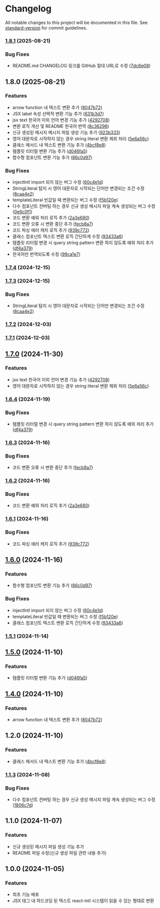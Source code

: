 # Changelog

All notable changes to this project will be documented in this file. See [standard-version](https://github.com/conventional-changelog/standard-version) for commit guidelines.

### [1.8.1](https://github.com/kimjunyoung90/global-message-converter/compare/v1.8.0...v1.8.1) (2025-08-21)


### Bug Fixes

* README.md CHANGELOG 링크를 GitHub 절대 URL로 수정 ([7dc6e08](https://github.com/kimjunyoung90/global-message-converter/commit/7dc6e08d15f478740062fb62c821b43ca7352b5f))

## 1.8.0 (2025-08-21)


### Features

* arrow function 내 텍스트 변환 추가 ([8047b72](https://github.com/kimjunyoung90/global-message-converter/commit/8047b726eae4bd649d667df188db75097a14352f))
* JSX label 속성 선택적 변환 기능 추가 ([631b3d7](https://github.com/kimjunyoung90/global-message-converter/commit/631b3d7852d9875918b695c77f18f41cfd592cb4))
* jsx text 한국어 이외 언어 변경 기능 추가 ([4292708](https://github.com/kimjunyoung90/global-message-converter/commit/429270874cd294ef2c9196427fbda998cef49ac3))
* 변환 로직 개선 및 README 한국어 번역 ([8c36296](https://github.com/kimjunyoung90/global-message-converter/commit/8c36296b56d720e7ce4d2f23f2f7c7b75025925c))
* 신규 생성된 메시지 메시지 파일 생성 기능 추가 ([923b333](https://github.com/kimjunyoung90/global-message-converter/commit/923b3332e8d24dd8c09f7d298392bb33a0e2632e))
* 영어 대문자로 시작하지 않는 경우 string literal 변환 제외 처리 ([5e6a56c](https://github.com/kimjunyoung90/global-message-converter/commit/5e6a56c248d78208c738b952860f61946f4cba88))
* 클래스 메서드 내 텍스트 변환 기능 추가 ([4bcf8e8](https://github.com/kimjunyoung90/global-message-converter/commit/4bcf8e8fa3815000275d88fba47737c87db7b777))
* 템플릿 리터럴 변환 기능 추가 ([d046fa5](https://github.com/kimjunyoung90/global-message-converter/commit/d046fa5a4c44b64bc7ae041aa5e13157cbc23106))
* 함수형 컴포넌트 변환 기능 추가 ([86c0d97](https://github.com/kimjunyoung90/global-message-converter/commit/86c0d97a74c8ba2c7c85648d7e28beeca589161c))


### Bug Fixes

* injectIntl import 되지 않는 버그 수정 ([60c4e1d](https://github.com/kimjunyoung90/global-message-converter/commit/60c4e1d850bb93ae793c497d1e7f1c3200fd23b5))
* StringLiteral 탐지 시 영어 대문자로 시작되는 단어만 변경되는 조건 수정 ([8caa4e2](https://github.com/kimjunyoung90/global-message-converter/commit/8caa4e2fde4203ef1468a1c2860797fb220cad56))
* templateLiteral 빈값일 때 변환되는 버그 수정 ([f5b120e](https://github.com/kimjunyoung90/global-message-converter/commit/f5b120e0ffa3689b7064cfe88031fffece88a619))
* 다수 컴포넌트 컨버팅 하는 경우 신규 생성 메시지 파일 계속 생성되는 버그 수정 ([0e6c0f1](https://github.com/kimjunyoung90/global-message-converter/commit/0e6c0f1247ea586b15d8f18c7620076bf0ad19dd))
* 코드 변환 예외 처리 로직 추가 ([2a3e680](https://github.com/kimjunyoung90/global-message-converter/commit/2a3e6806daa21d87082f6c74170e6ef7068edd91))
* 코드 변환 오류 시 변환 중단 추가 ([fecb8a7](https://github.com/kimjunyoung90/global-message-converter/commit/fecb8a773e18dd17eef5ff8da0246a8c4cc36d97))
* 코드 파싱 에러 캐치 로직 추가 ([939c772](https://github.com/kimjunyoung90/global-message-converter/commit/939c7721827023c5f31d0bb9520feff5102f45bf))
* 클래스 컴포넌트 텍스트 변환 로직 간단하게 수정 ([93433a6](https://github.com/kimjunyoung90/global-message-converter/commit/93433a65eae8f11df90ea6577c50abc6e3f0ce9c))
* 템플릿 리터럴 변경 시 query string pattern 변환 하지 않도록 예외 처리 추가 ([df4a379](https://github.com/kimjunyoung90/global-message-converter/commit/df4a379ca5959607b8f1196c38e0c771858d1faf))
* 한국어만 번역되도록 수정 ([99ca1e7](https://github.com/kimjunyoung90/global-message-converter/commit/99ca1e70a08d7ae1a0beaeee48308ebd565cc1ae))

### [1.7.4](https://github.com/kimjunyoung90/global-message-converter/compare/v1.7.3...v1.7.4) (2024-12-15)

### [1.7.3](https://github.com/kimjunyoung90/global-message-converter/compare/v1.7.2...v1.7.3) (2024-12-15)


### Bug Fixes

* StringLiteral 탐지 시 영어 대문자로 시작되는 단어만 변경되는 조건 수정 ([8caa4e2](https://github.com/kimjunyoung90/global-message-converter/commit/8caa4e2fde4203ef1468a1c2860797fb220cad56))

### [1.7.2](https://github.com/kimjunyoung90/global-message-converter/compare/v1.7.1...v1.7.2) (2024-12-03)

### [1.7.1](https://github.com/kimjunyoung90/global-message-converter/compare/v1.7.0...v1.7.1) (2024-12-03)

## [1.7.0](https://github.com/kimjunyoung90/global-message-converter/compare/v1.6.4...v1.7.0) (2024-11-30)


### Features

* jsx text 한국어 이외 언어 변경 기능 추가 ([4292708](https://github.com/kimjunyoung90/global-message-converter/commit/429270874cd294ef2c9196427fbda998cef49ac3))
* 영어 대문자로 시작하지 않는 경우 string literal 변환 제외 처리 ([5e6a56c](https://github.com/kimjunyoung90/global-message-converter/commit/5e6a56c248d78208c738b952860f61946f4cba88))

### [1.6.4](https://github.com/kimjunyoung90/global-message-converter/compare/v1.6.3...v1.6.4) (2024-11-19)


### Bug Fixes

* 템플릿 리터럴 변경 시 query string pattern 변환 하지 않도록 예외 처리 추가 ([df4a379](https://github.com/kimjunyoung90/global-message-converter/commit/df4a379ca5959607b8f1196c38e0c771858d1faf))

### [1.6.3](https://github.com/kimjunyoung90/global-message-converter/compare/v1.6.2...v1.6.3) (2024-11-16)


### Bug Fixes

* 코드 변환 오류 시 변환 중단 추가 ([fecb8a7](https://github.com/kimjunyoung90/global-message-converter/commit/fecb8a773e18dd17eef5ff8da0246a8c4cc36d97))

### [1.6.2](https://github.com/kimjunyoung90/global-message-converter/compare/v1.6.1...v1.6.2) (2024-11-16)


### Bug Fixes

* 코드 변환 예외 처리 로직 추가 ([2a3e680](https://github.com/kimjunyoung90/global-message-converter/commit/2a3e6806daa21d87082f6c74170e6ef7068edd91))

### [1.6.1](https://github.com/kimjunyoung90/global-message-converter/compare/v1.6.0...v1.6.1) (2024-11-16)


### Bug Fixes

* 코드 파싱 에러 캐치 로직 추가 ([939c772](https://github.com/kimjunyoung90/global-message-converter/commit/939c7721827023c5f31d0bb9520feff5102f45bf))

## [1.6.0](https://github.com/kimjunyoung90/global-message-converter/compare/v1.5.1...v1.6.0) (2024-11-16)


### Features

* 함수형 컴포넌트 변환 기능 추가 ([86c0d97](https://github.com/kimjunyoung90/global-message-converter/commit/86c0d97a74c8ba2c7c85648d7e28beeca589161c))


### Bug Fixes

* injectIntl import 되지 않는 버그 수정 ([60c4e1d](https://github.com/kimjunyoung90/global-message-converter/commit/60c4e1d850bb93ae793c497d1e7f1c3200fd23b5))
* templateLiteral 빈값일 때 변환되는 버그 수정 ([f5b120e](https://github.com/kimjunyoung90/global-message-converter/commit/f5b120e0ffa3689b7064cfe88031fffece88a619))
* 클래스 컴포넌트 텍스트 변환 로직 간단하게 수정 ([93433a6](https://github.com/kimjunyoung90/global-message-converter/commit/93433a65eae8f11df90ea6577c50abc6e3f0ce9c))

### [1.5.1](https://github.com/kimjunyoung90/global-message-converter/compare/v1.5.0...v1.5.1) (2024-11-14)

## [1.5.0](https://github.com/kimjunyoung90/global-message-converter/compare/v1.4.0...v1.5.0) (2024-11-10)


### Features

* 템플릿 리터럴 변환 기능 추가 ([d046fa5](https://github.com/kimjunyoung90/global-message-converter/commit/d046fa5a4c44b64bc7ae041aa5e13157cbc23106))

## [1.4.0](https://github.com/kimjunyoung90/global-message-converter/compare/v1.2.0...v1.4.0) (2024-11-10)


### Features

* arrow function 내 텍스트 변환 추가 ([8047b72](https://github.com/kimjunyoung90/global-message-converter/commit/8047b726eae4bd649d667df188db75097a14352f))

## 1.2.0 (2024-11-10)


### Features

* 클래스 메서드 내 텍스트 변환 기능 추가 ([4bcf8e8](https://github.com/kimjunyoung90/global-message-converter/commit/4bcf8e8fa3815000275d88fba47737c87db7b777))

### [1.1.3](https://github.com/kimjunyoung90/global-message-converter/compare/v1.1.1...v1.1.3) (2024-11-08)


### Bug Fixes

* 다수 컴포넌트 컨버팅 하는 경우 신규 생성 메시지 파일 계속 생성되는 버그 수정 ([1806c7d](https://github.com/kimjunyoung90/global-message-converter/commit/1806c7d5f496d02bd57ccaf698f77be1c544db76))

## 1.1.0 (2024-11-07)


### Features

* 신규 생성된 메시지 파일 생성 기능 추가
* README 파일 수정(신규 생성 파일 관련 내용 추가)

## 1.0.0 (2024-11-05)


### Features

* 최초 기능 배포
* JSX 태그 내 하드코딩 된 텍스트 react-intl 시스템이 읽을 수 있는 형태로 변환
